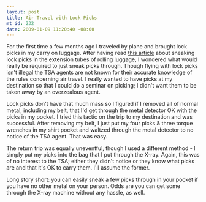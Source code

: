 ```yaml
--- 
layout: post
title: Air Travel with Lock Picks
mt_id: 232
date: 2009-01-09 11:20:40 -08:00
---
```

For the first time a few months ago I traveled by plane and brought lock picks in my carry on luggage.  After having read [this article](http://www.i-hacked.com/content/view/267/2/) about sneaking lock picks in the extension tubes of rolling luggage, I wondered what would really be required to just sneak picks through.  Though flying with lock picks isn't illegal the TSA agents are not known for their accurate knowledge of the rules concerning air travel.  I really wanted to have picks at my destination so that I could do a seminar on picking; I didn't want them to be taken away by an overzealous agent.

Lock picks don't have that much mass so I figured if I removed all of normal metal, including my belt, that I'd get through the metal detector OK with the picks in my pocket.  I tried this tactic on the trip to my destination and was successful.  After removing my belt, I just put my four picks & three torque wrenches in my shirt pocket and waltzed through the metal detector to no notice of the TSA agent.  That was easy.

The return trip was equally uneventful, though I used a different method - I simply put my picks into the bag that I put through the X-ray.  Again, this was of no interest to the TSA; either they didn't notice or they know what picks are and that it's OK to carry them.  I'll assume the former.

Long story short: you can easily sneak a few picks through in your pocket if you have no other metal on your person.  Odds are you can get some through the X-ray machine without any hassle, as well.
